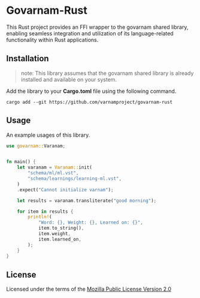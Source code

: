 # Govarnam-Rust

This Rust project provides an FFI wrapper to the govarnam shared library, enabling seamless integration and utilization of its language-related functionality within Rust applications.

## Installation

> note: This library assumes that the govarnam shared library is already installed and available on your system.

Add the library to your **Cargo.toml** file using the following command.
    
    cargo add --git https://github.com/varnamproject/govarnam-rust

## Usage
An example usages of this library.
```rs
use govarnam::Varanam;


fn main() {
    let varanam = Varanam::init(
        "schema/ml/ml.vst",
        "schema/learnings/learning-ml.vst",
    )
    .expect("Cannot initialize varnam");

    let results = varanam.transliterate("good morning");

    for item in results {
        println!(
            "Word: {}, Weight: {}, Learned on: {}",
            item.to_string(),
            item.weight,
            item.learned_on,
        );
    }
}
```
## License

Licensed under the terms of the [Mozilla Public License Version 2.0](LICENSE.txt)
